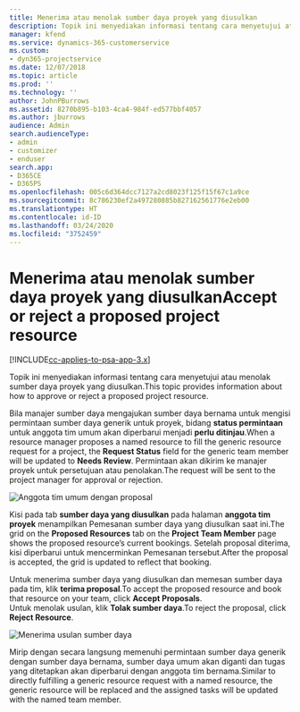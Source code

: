```yaml
---
title: Menerima atau menolak sumber daya proyek yang diusulkan
description: Topik ini menyediakan informasi tentang cara menyetujui atau menolak sumber daya proyek yang diusulkan.
manager: kfend
ms.service: dynamics-365-customerservice
ms.custom:
- dyn365-projectservice
ms.date: 12/07/2018
ms.topic: article
ms.prod: ''
ms.technology: ''
author: JohnPBurrows
ms.assetid: 8270b895-b103-4ca4-984f-ed577bbf4057
ms.author: jburrows
audience: Admin
search.audienceType:
- admin
- customizer
- enduser
search.app:
- D365CE
- D365PS
ms.openlocfilehash: 005c6d364dcc7127a2cd8023f125f15f67c1a9ce
ms.sourcegitcommit: 8c786230ef2a497280885b827162561776e2eb00
ms.translationtype: HT
ms.contentlocale: id-ID
ms.lasthandoff: 03/24/2020
ms.locfileid: "3752459"
---
```

# <a name="accept-or-reject-a-proposed-project-resource"></a><span data-ttu-id="68a0c-103">Menerima atau menolak sumber daya proyek yang diusulkan</span><span class="sxs-lookup"><span data-stu-id="68a0c-103">Accept or reject a proposed project resource</span></span>

[!INCLUDE[cc-applies-to-psa-app-3.x](../includes/cc-applies-to-psa-app-3x.md)]

<span data-ttu-id="68a0c-104">Topik ini menyediakan informasi tentang cara menyetujui atau menolak sumber daya proyek yang diusulkan.</span><span class="sxs-lookup"><span data-stu-id="68a0c-104">This topic provides information about how to approve or reject a proposed project resource.</span></span>

<span data-ttu-id="68a0c-105">Bila manajer sumber daya mengajukan sumber daya bernama untuk mengisi permintaan sumber daya generik untuk proyek, bidang **status permintaan** untuk anggota tim umum akan diperbarui menjadi **perlu ditinjau**.</span><span class="sxs-lookup"><span data-stu-id="68a0c-105">When a resource manager proposes a named resource to fill the generic resource request for a project, the **Request Status** field for the generic team member will be updated to **Needs Review**.</span></span> <span data-ttu-id="68a0c-106">Permintaan akan dikirim ke manajer proyek untuk persetujuan atau penolakan.</span><span class="sxs-lookup"><span data-stu-id="68a0c-106">The request will be sent to the project manager for approval or rejection.</span></span>

![Anggota tim umum dengan proposal](media/RM-how-to-19.png)

<span data-ttu-id="68a0c-108">Kisi pada tab **sumber daya yang diusulkan** pada halaman **anggota tim proyek** menampilkan Pemesanan sumber daya yang diusulkan saat ini.</span><span class="sxs-lookup"><span data-stu-id="68a0c-108">The grid on the **Proposed Resources** tab on the **Project Team Member** page shows the proposed resource’s current bookings.</span></span> <span data-ttu-id="68a0c-109">Setelah proposal diterima, kisi diperbarui untuk mencerminkan Pemesanan tersebut.</span><span class="sxs-lookup"><span data-stu-id="68a0c-109">After the proposal is accepted, the grid is updated to reflect that booking.</span></span> 

<span data-ttu-id="68a0c-110">Untuk menerima sumber daya yang diusulkan dan memesan sumber daya pada tim, klik **terima proposal**.</span><span class="sxs-lookup"><span data-stu-id="68a0c-110">To accept the proposed resource and book that resource on your team, click **Accept Proposals**.</span></span>  
<span data-ttu-id="68a0c-111">Untuk menolak usulan, klik **Tolak sumber daya**.</span><span class="sxs-lookup"><span data-stu-id="68a0c-111">To reject the proposal, click **Reject Resource**.</span></span>

![Menerima usulan sumber daya](media/RM-how-to-20.png) 

<span data-ttu-id="68a0c-113">Mirip dengan secara langsung memenuhi permintaan sumber daya generik dengan sumber daya bernama, sumber daya umum akan diganti dan tugas yang ditetapkan akan diperbarui dengan anggota tim bernama.</span><span class="sxs-lookup"><span data-stu-id="68a0c-113">Similar to directly fulfilling a generic resource request with a named resource, the generic resource will be replaced and the assigned tasks will be updated with the named team member.</span></span>
